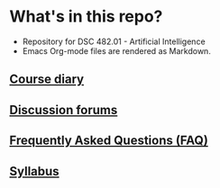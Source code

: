 

# What's in this repo?

-   Repository for DSC 482.01 - Artificial Intelligence
-   Emacs Org-mode files are rendered as Markdown.


## [Course diary](https://github.com/birkenkrahe/ai482/blob/main/diary.md)


## [Discussion forums](https://github.com/birkenkrahe/ai482/discussions)


## [Frequently Asked Questions (FAQ)](https://github.com/birkenkrahe/ai482/blob/main/FAQ.md)


## [Syllabus](https://github.com/birkenkrahe/ai482/blob/main/syllabus.md)

